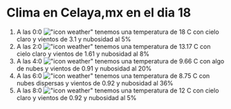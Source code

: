 # Clima en Celaya,mx en el dia 18

1. A las 0:0 !["icon weather"](http://openweathermap.org/img/w/02n.png) tenemos una temperatura de 18 C con cielo claro y  vientos de 3.1 y nubosidad al 5%
1. A las 2:0 !["icon weather"](http://openweathermap.org/img/w/02n.png) tenemos una temperatura de 13.17 C con cielo claro y  vientos de 1.61 y nubosidad al 8%
1. A las 4:0 !["icon weather"](http://openweathermap.org/img/w/02n.png) tenemos una temperatura de 9.66 C con algo de nubes y  vientos de 0.91 y nubosidad al 20%
1. A las 6:0 !["icon weather"](http://openweathermap.org/img/w/03n.png) tenemos una temperatura de 8.75 C con nubes dispersas y  vientos de 0.92 y nubosidad al 36%
1. A las 8:0 !["icon weather"](http://openweathermap.org/img/w/02n.png) tenemos una temperatura de 12 C con cielo claro y  vientos de 0.92 y nubosidad al 5%
